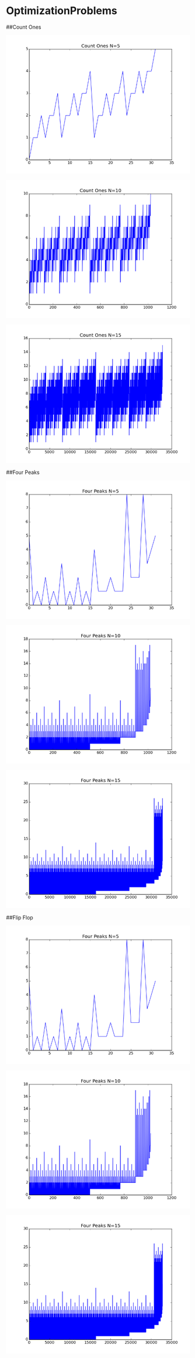 # OptimizationProblems


##Count Ones

![alt text](https://github.com/onaclovtech/OptimizationProblems/blob/master/figures/countones_n_5.png "Count Ones Algorithm N=5")

![alt text](https://github.com/onaclovtech/OptimizationProblems/blob/master/figures/countones_n_10.png "Count Ones Algorithm N=10")

![alt text](https://github.com/onaclovtech/OptimizationProblems/blob/master/figures/countones_n_15.png "Count Ones Algorithm N=15")

##Four Peaks

![alt text](https://github.com/onaclovtech/OptimizationProblems/blob/master/figures/fourpeaks_n_5.png "Four Peaks Algorithm N=5")

![alt text](https://github.com/onaclovtech/OptimizationProblems/blob/master/figures/fourpeaks_n_10.png "Four Peaks Algorithm N=10")

![alt text](https://github.com/onaclovtech/OptimizationProblems/blob/master/figures/fourpeaks_n_15.png "Four Peaks Algorithm N=15")

##Flip Flop

![alt text](https://github.com/onaclovtech/OptimizationProblems/blob/master/figures/fourpeaks_n_5.png "Flip Flop Algorithm N=5")

![alt text](https://github.com/onaclovtech/OptimizationProblems/blob/master/figures/fourpeaks_n_10.png "Flip Flop Algorithm N=10")

![alt text](https://github.com/onaclovtech/OptimizationProblems/blob/master/figures/fourpeaks_n_15.png "Flip Flop Algorithm N=15")
